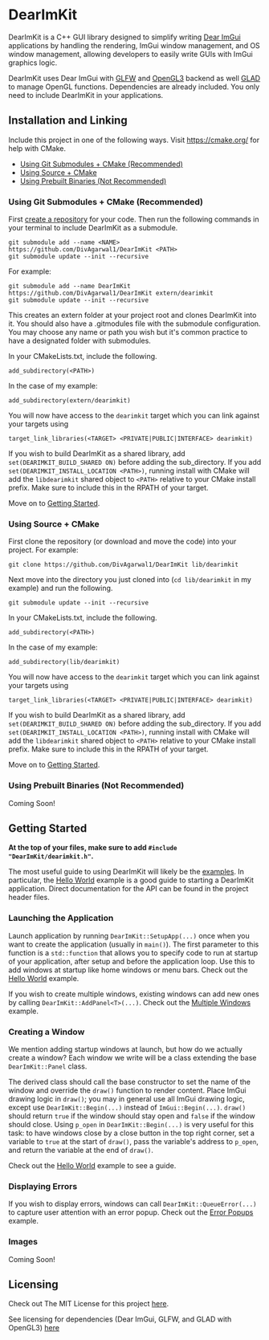 # DearImKit
DearImKit is a C++ GUI library designed to simplify writing [Dear ImGui](https://github.com/ocornut/imgui) applications by handling the rendering, ImGui window management, and OS window management, allowing developers to easily write GUIs with ImGui graphics logic.

DearImKit uses Dear ImGui with [GLFW](https://github.com/glfw/glfw) and [OpenGL3](https://www.opengl.org/) backend as well [GLAD](https://github.com/Dav1dde/glad) to manage OpenGL functions. Dependencies are already included. You only need to include DearImKit in your applications.

## Installation and Linking
Include this project in one of the following ways. Visit https://cmake.org/ for help with CMake.
- [Using Git Submodules + CMake (Recommended)](#using-git-submodules--cmake-recommended)
- [Using Source + CMake](#using-source--cmake)
- [Using Prebuilt Binaries (Not Recommended)](#using-prebuilt-binaries-not-recommended)

### Using Git Submodules + CMake (Recommended)
First [create a repository](https://docs.github.com/en/migrations/importing-source-code/using-the-command-line-to-import-source-code/adding-locally-hosted-code-to-github#initializing-a-git-repository) for your code.
Then run the following commands in your terminal to include DearImKit as a submodule.
```
git submodule add --name <NAME> https://github.com/DivAgarwal1/DearImKit <PATH>
git submodule update --init --recursive
```
For example:
```
git submodule add --name DearImKit https://github.com/DivAgarwal1/DearImKit extern/dearimkit
git submodule update --init --recursive
```
This creates an extern folder at your project root and clones DearImKit into it. You should also have a .gitmodules file with the submodule configuration. You may choose any name or path you wish but it's common practice to have a designated folder with submodules.

In your CMakeLists.txt, include the following.
```
add_subdirectory(<PATH>)
```
In the case of my example:
```
add_subdirectory(extern/dearimkit)
```
You will now have access to the `dearimkit` target which you can link against your targets using
```
target_link_libraries(<TARGET> <PRIVATE|PUBLIC|INTERFACE> dearimkit) 
```
If you wish to build DearImKit as a shared library, add `set(DEARIMKIT_BUILD_SHARED ON)` before adding the sub_directory. If you add `set(DEARIMKIT_INSTALL_LOCATION <PATH>)`, running install with CMake will add the `libdearimkit` shared object to `<PATH>` relative to your CMake install prefix. Make sure to include this in the RPATH of your target.

Move on to [Getting Started](#getting-started).

### Using Source + CMake 
First clone the repository (or download and move the code) into your project.
For example:
```
git clone https://github.com/DivAgarwal1/DearImKit lib/dearimkit
```
Next move into the directory you just cloned into (`cd lib/dearimkit` in my example) and run the following.
```
git submodule update --init --recursive
```

In your CMakeLists.txt, include the following.
```
add_subdirectory(<PATH>)
```
In the case of my example:
```
add_subdirectory(lib/dearimkit)
```
You will now have access to the `dearimkit` target which you can link against your targets using
```
target_link_libraries(<TARGET> <PRIVATE|PUBLIC|INTERFACE> dearimkit) 
```
If you wish to build DearImKit as a shared library, add `set(DEARIMKIT_BUILD_SHARED ON)` before adding the sub_directory. If you add `set(DEARIMKIT_INSTALL_LOCATION <PATH>)`, running install with CMake will add the `libdearimkit` shared object to `<PATH>` relative to your CMake install prefix. Make sure to include this in the RPATH of your target.

Move on to [Getting Started](#getting-started).

### Using Prebuilt Binaries (Not Recommended)
Coming Soon!

## Getting Started
**At the top of your files, make sure to add `#include "DearImKit/dearimkit.h"`.**

The most useful guide to using DearImKit will likely be the [examples](examples/). In particular, the [Hello World](examples/hello_world.cpp) example is a good guide to starting a DearImKit application. Direct documentation for the API can be found in the project header files.

### Launching the Application
Launch application by running `DearImKit::SetupApp(...)` once when you want to create the application (usually in `main()`). The first parameter to this function is a `std::function` that allows you to specify code to run at startup of your application, after setup and before the application loop. Use this to add windows at startup like home windows or menu bars. Check out the [Hello World](examples/hello_world.cpp) example.

If you wish to create multiple windows, existing windows can add new ones by calling `DearImKit::AddPanel<T>(...)`. Check out the [Multiple Windows](examples/multiple_windows.cpp) example.

### Creating a Window
We mention adding startup windows at launch, but how do we actually create a window? Each window we write will be a class extending the base `DearImKit::Panel` class. 

The derived class should call the base constructor to set the name of the window and override the `draw()` function to render content. Place ImGui drawing logic in `draw()`; you may in general use all ImGui drawing logic, except use `DearImKit::Begin(...)` instead of `ImGui::Begin(...)`. `draw()` should return `true` if the window should stay open and `false` if the window should close. Using `p_open` in `DearImKit::Begin(...)` is very useful for this task: to have windows close by a close button in the top right corner, set a variable to `true` at the start of `draw()`, pass the variable's address to `p_open`, and return the variable at the end of `draw()`.

Check out the [Hello World](examples/hello_world.cpp) example to see a guide.

### Displaying Errors
If you wish to display errors, windows can call `DearImKit::QueueError(...)` to capture user attention with an error popup. Check out the [Error Popups](examples/error_popups.cpp) example.

### Images
Coming Soon!

## Licensing
Check out The MIT License for this project [here](LICENSE).

See licensing for dependencies (Dear ImGui, GLFW, and GLAD with OpenGL3) [here](LICENSES)
